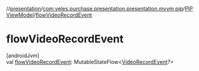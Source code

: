 //[presentation](../../../index.md)/[com.veles.purchase.presentation.presentation.mvvm.pip](../index.md)/[PIPViewModel](index.md)/[flowVideoRecordEvent](flow-video-record-event.md)

# flowVideoRecordEvent

[androidJvm]\
val [flowVideoRecordEvent](flow-video-record-event.md): MutableStateFlow&lt;[VideoRecordEvent](https://developer.android.com/reference/kotlin/androidx/camera/video/VideoRecordEvent.html)?&gt;
